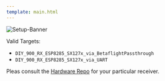 ```yaml
---
template: main.html
---
```


![Setup-Banner](https://raw.githubusercontent.com/ExpressLRS/ExpressLRS-hardware/master/img/quick-start.png)

Valid Targets:

- `DIY_900_RX_ESP8285_SX127x_via_BetaflightPassthrough `
- `DIY_900_RX_ESP8285_SX127x_via_UART`

Pleas consult the [Hardware Repo](https://github.com/ExpressLRS/ExpressLRS-Hardware/tree/master/PCB/900MHz) for your particular receiver.